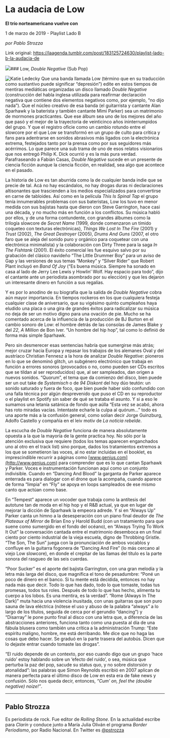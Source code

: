# La audacia de Low

**El trío norteamericano vuelve con**

1 de marzo de 2019 - Playlist Lado B

_por Pablo Strozza_

Link original: https://laagenda.tumblr.com/post/183125724630/playlist-lado-b-la-audacia-de

![](https://64.media.tumblr.com/474d04f402fdd7064c97ed7719e4355e/50b2eddcb7d33cb9-27/s500x750/3af4fd4555283c263a0a0222f229649a2bdacb98.jpg)### Low, *Double Negative* (Sub Pop)

![Katie Ledecky](https://64.media.tumblr.com/936a54c47d1e1bac569f2b5fe61adf22/50b2eddcb7d33cb9-39/s400x600/09a6382dc4936c04eaa20d93b4627abd112ca206.jpg)
Que una banda llamada Low (término que en su traducción como sustantivo puede significar “depresión”) edite en estos tiempos de mentiras mediáticas organizadas un disco llamado *Double Negative* (construcción del habla inglesa utilizada para reafirmar declaración negativa que contiene dos elementos negativos como, por ejemplo, “no dijo nada”). Que el núcleo creativo de esa banda (el guitarrista y cantante Alan Sparhawk y la baterista y también cantante Mimi Parker) sea un matrimonio de mormones practicantes. Que ese álbum sea uno de los mejores del año que pasó y el mejor de la trayectoria de veinticinco años ininterrumpidos del grupo. Y que el registro oficie como un cambio rotundo entre el slowcore por el que Low se transformó en un grupo de culto para crítica y fans para adentrarse en sonidos abrasivos más ligados con la electrónica extrema, festejados tanto por la prensa como por sus seguidores más acérrimos. Lo que parece una sub trama de uno de esos relatos visionarios que nos entregó Philip K. Dick ocurrió y es la más pura verdad. Parafraseando a Fabián Casas, *Double Negative* sucede en un presente de ciencia ficción aunque la ciencia ficción, en realidad, sea algo que acontece en el pasado. 

La historia de Low es tan aburrida como la de cualquier banda indie que se precie de tal. Acá no hay escándalos, no hay drogas duras ni declaraciones altisonantes que trascienden a los medios especializados para convertirse en carne de tabloides. Así como en la película *This Is Spinal Tap* el grupo tenía innumerables problemas con sus bateristas, Low los tuvo en menor medida con sus bajistas hasta que dieron con Steve Garrington, hace casi una década, y no mucho más en función a los conflictos. Su música habló por ellos, y de una forma contundente, con grandes álbumes como la trilogía slowcore de *Secret Name* (1999, donde comenzaron un tímido coqueteo con texturas electrónicas), *Things We Lost In The Fire* (2001) y *Trust* (2002), *The Great Destroyer* (2005), *Drums And Guns* (2007, el otro faro que se aleja del sonido puro y orgánico para coquetear con una electrónica minimalista) y la colaboración con Dirty Three para la saga *In The Fishtank* (2001). El éxito comercial les fue esquivo salvo por su grabación del clásico navideño “The Little Drummer Boy” para un aviso de Gap y las versiones de sus temas “Monkey” y “Silver Rider” que Robert Plant incluyó en *Band Of Joy* (“Es buena música. Siempre ha sonado en casa al lado de Jerry Lee Lewis y Howlin’ Wolf. Hay espacio para todo”, dijo el cantante ante un periodista asombrado por su elección) y que les dejaron un interesante dinero en función a sus regalías. 

Y es por lo anodino de su biografía que la salida de *Double Negative* cobra aún mayor importancia. En tiempos rockeros en los que cualquiera festeja cualquier clase de aniversario, que su vigésimo quinto cumpleaños haya eludido una placa o una gira de grandes éxitos para radicalizar su música no deja de ser un motivo digno para una ovación de pie. Mucho se ha comentado acerca de la influencia de la producción de BJ Burton en el cambio sonoro de Low: el hombre detrás de las consolas de James Blake y del *22, A Million* de Bon Iver. “Un hombre del hip hop”, tal como lo definió de forma más simple Sparhawk. 

Pero sin desmerecer esas sentencias habría que sumergirse más atrás; mejor cruzar hacia Europa y repasar los trabajos de los alemanes Oval y del austríaco Christian Fennesz a la hora de analizar *Double Negative*: pioneros en lo que se denominó glitch, un subgénero electrónico que trabaja en función a errores sonoros (provocados o no, como pueden ser CDs escritos que se tildan al ser reproducidos) que, al ser sampleados, dan origen a nuevos sonidos. “Quorum”, el tema que da comienzo del disco, bien puede ser un out take de *Systemisch* o de *94 Diskont* del hoy dúo teutón: un sonido saturado y fuera de foco, que bien puede haber sido confundido con una falla técnica por algún desprevenido que puso el CD en su reproductor o el playlist en Spotify sin saber de qué se trataba el asunto. Y si a eso le sumamos una letanía satánica de fondo que aúlla “Esta vez se acabó, ahora has roto miradas vacías. Intentaste echarle la culpa al quórum…” todo es una aporte más a la confusión general, como solían decir Jorge Guinzburg, Adolfo Castello y compañía en el leiv motiv de *La noticia rebelde*. 

La escucha de *Double Negative* funciona de manera absolutamente opuesta a la que la mayoría de la gente practica hoy. No sólo por la atención exclusiva que requiere (todos los temas aparecen enganchados uno al otro en el track list) sino porque, dados los tratamientos extremos a los que se sometieron las voces, al no estar incluidas en el booklet, es imprescindible recurrir a páginas como [www.genius.com](http://www.genius.com) para comprender que es lo que cantan Sparhawk y Parker. Voces e instrumentación funcionan aquí como un conjunto indivisible. Cuando en “Dancing And Blood” la garganta de Parker aparece enterrada es para dialogar con el drone que la acompaña, cuando aparece de forma “limpia” en “Fly” se apoya en loops sampleados de ese mismo canto que actúan como base.

En “Tempest” aparece un vocoder que trabaja como la antítesis del autotune tan de moda en el hip hop y el R&B actual, ya que en lugar de mejorar la dicción de Sparhawk la empeora adrede. Y si en “Always Up” Parker canta un himno a la desesperación con un piano final deudor de *The Plateaux of Mirror* de Brian Eno y Harold Budd (con un tratamiento para que suene como sumergido en el fondo del océano), en “Always Trying To Work It Out” la conversación cantada entre el matrimonio desemboca en un final ciento por ciento industrial de la vieja escuela, digno de Throbbing Gristle. “The Son, The Sun” juega con la pronunciación de ambos vocablos y confluye en la guitarra fogonera de “Dancing And Fire” (lo más cercano al viejo Low slowcore), en donde el crepitar de las llamas del título es la parte sonora del rasgueo de las seis cuerdas. 

“Poor Sucker” es el aporte del bajista Garrington, con una gran melodía y la letra más larga del disco, que magnifica el tono de pesadumbre: “Poné un poco de dinero en el banco. Si tu mente está decidida, entonces no hay nada más que decir. Todo lo que has dado, todo lo que tomaste, todas tus promesas, todos tus roles. Después de todo lo que has hecho, alimenta tu cuerpo a los lobos. Es una mentira, es la verdad”. “Rome (Always In The Dark)” muta hacia una violencia inusitada, con unas guitarras que son puro sauna de lava eléctrica (nótese el uso y abuso de la palabra “always” a lo largo de los títulos, seguida de cerca por el gerundio “dancing”) y “Disarray” le pone punto final al disco con una letra que, a diferencia de las abstracciones anteriores, funciona tanto como una puesta al día de una fábula blusera como también una crítica a la administración Trump: “Este espíritu maligno, hombre, me está derribando. Me dice que no haga las cosas que debo hacer. Se graduó en la parte trasera del autobús. Dicen que lo dejaste entrar cuando tomaste las drogas”. 

“El ruido depende de un contexto, por eso cuando digo que un grupo ‘hace ruido’ estoy hablando sobre un ‘efecto del ruido’, o sea, música que perturba la paz del pop, sacude su status quo, y no sobre distorsión y atonalidad”: las palabras que Simon Reynolds escribió en 2007 aplican de manera perfecta para el último disco de Low en esta era de fake news y confusión. Sólo nos queda decir, entonces, *“Cum’ on, feel the (double negative) noize!”*.

  




---

Pablo Strozza
-------------

 Es periodista de rock. Fue editor de *Rolling Stone*. En la actualidad escribe para *Clarín* y conduce junto a María Julia Oliván el programa *Border Periodismo*, por Radio Nacional. En Twitter es [@pstrozza](https://twitter.com/pstrozza) 


